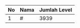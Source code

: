 | No | Nama            | Jumlah Level |
|----|-----------------|--------------|
| 1  | #    |    3939        |
